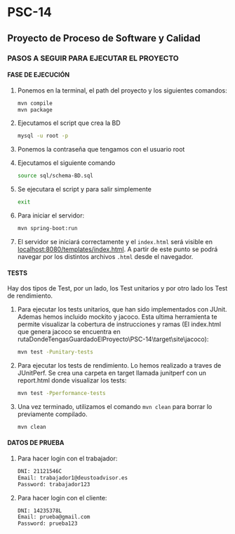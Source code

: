 # PSC-14
## Proyecto de Proceso de Software y Calidad

### PASOS A SEGUIR PARA EJECUTAR EL PROYECTO

#### FASE DE EJECUCIÓN
1. Ponemos en la terminal, el path del proyecto y los siguientes comandos:
    ```bash
    mvn compile
    mvn package
    ```
2. Ejecutamos el script que crea la BD
    ```bash
    mysql -u root -p 
    ```
3. Ponemos la contraseña que tengamos con el usuario root
4. Ejecutamos el siguiente comando
     ```bash
    source sql/schema-BD.sql
    ```
5. Se ejecutara el script y para salir simplemente
      ```bash
    exit
    ```

6. Para iniciar el servidor:
    ```bash
    mvn spring-boot:run
    ```
7. El servidor se iniciará correctamente y el `index.html` será visible en [localhost:8080/templates/index.html](http://localhost:8080/templates/index.html). A partir de este punto se podrá navegar por los distintos archivos `.html` desde el navegador.

#### TESTS
Hay dos tipos de Test, por un lado, los Test unitarios y por otro lado los Test de rendimiento.

1. Para ejecutar los tests unitarios, que han sido implementados con JUnit. Ademas hemos incluido mockito y jacoco. Esta ultima herramienta te permite visualizar la cobertura de instrucciones y ramas (El index.html que genera jacoco se encuentra en rutaDondeTengasGuardadoElProyecto\PSC-14\target\site\jacoco):
    ```bash
    mvn test -Punitary-tests
    ```

2. Para ejecutar los tests de rendimiento. Lo hemos realizado a traves de JUnitPerf. Se crea una carpeta en target llamada junitperf con un report.html donde visualizar los tests:
    ```bash
    mvn test -Pperformance-tests
    ```

3. Una vez terminado, utilizamos el comando `mvn clean` para borrar lo previamente compilado.
    ```bash
    mvn clean
    ```
#### DATOS DE PRUEBA
1. Para hacer login con el trabajador:
    ```bash
    DNI: 21121546C
    Email: trabajador1@deustoadvisor.es
    Password: trabajador123
    ```
2. Para hacer login con el cliente:
    ```bash
    DNI: 14235378L
    Email: prueba@gmail.com
    Password: prueba123
    ```